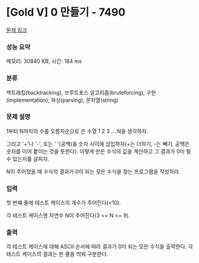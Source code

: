 # [Gold V] 0 만들기 - 7490 

[문제 링크](https://www.acmicpc.net/problem/7490) 

### 성능 요약

메모리: 30840 KB, 시간: 184 ms

### 분류

백트래킹(backtracking), 브루트포스 알고리즘(bruteforcing), 구현(implementation), 파싱(parsing), 문자열(string)

### 문제 설명

<p>1부터 N까지의 수를 오름차순으로 쓴 수열 1 2 3 ... N을 생각하자.</p>

<p>그리고 '+'나 '-', 또는 ' '(공백)을 숫자 사이에 삽입하자(+는 더하기, -는 빼기, 공백은 숫자를 이어 붙이는 것을 뜻한다). 이렇게 만든 수식의 값을 계산하고 그 결과가 0이 될 수 있는지를 살피자.</p>

<p>N이 주어졌을 때 수식의 결과가 0이 되는 모든 수식을 찾는 프로그램을 작성하라.</p>

### 입력 

 <p>첫 번째 줄에 테스트 케이스의 개수가 주어진다(<10).</p>

<p>각 테스트 케이스엔 자연수 N이 주어진다(3 <= N <= 9).</p>

### 출력 

 <p>각 테스트 케이스에 대해 ASCII 순서에 따라 결과가 0이 되는 모든 수식을 출력한다. 각 테스트 케이스의 결과는 한 줄을 띄워 구분한다.</p>

